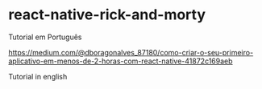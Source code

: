 # react-native-rick-and-morty

Tutorial em Português 

https://medium.com/@dboragonalves_87180/como-criar-o-seu-primeiro-aplicativo-em-menos-de-2-horas-com-react-native-41872c169aeb

Tutorial in english

